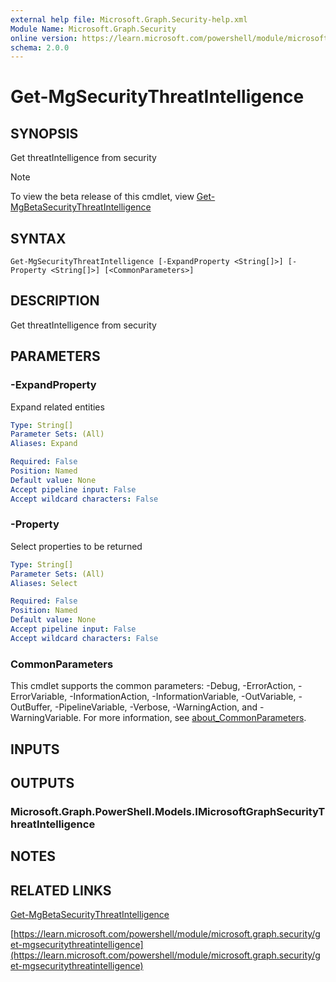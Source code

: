 ```yaml
---
external help file: Microsoft.Graph.Security-help.xml
Module Name: Microsoft.Graph.Security
online version: https://learn.microsoft.com/powershell/module/microsoft.graph.security/get-mgsecuritythreatintelligence
schema: 2.0.0
---
```


# Get-MgSecurityThreatIntelligence

## SYNOPSIS
Get threatIntelligence from security

> [!NOTE]
> To view the beta release of this cmdlet, view [Get-MgBetaSecurityThreatIntelligence](/powershell/module/Microsoft.Graph.Beta.Security/Get-MgBetaSecurityThreatIntelligence?view=graph-powershell-beta)

## SYNTAX

```
Get-MgSecurityThreatIntelligence [-ExpandProperty <String[]>] [-Property <String[]>] [<CommonParameters>]
```

## DESCRIPTION
Get threatIntelligence from security

## PARAMETERS

### -ExpandProperty
Expand related entities

```yaml
Type: String[]
Parameter Sets: (All)
Aliases: Expand

Required: False
Position: Named
Default value: None
Accept pipeline input: False
Accept wildcard characters: False
```

### -Property
Select properties to be returned

```yaml
Type: String[]
Parameter Sets: (All)
Aliases: Select

Required: False
Position: Named
Default value: None
Accept pipeline input: False
Accept wildcard characters: False
```

### CommonParameters
This cmdlet supports the common parameters: -Debug, -ErrorAction, -ErrorVariable, -InformationAction, -InformationVariable, -OutVariable, -OutBuffer, -PipelineVariable, -Verbose, -WarningAction, and -WarningVariable. For more information, see [about_CommonParameters](http://go.microsoft.com/fwlink/?LinkID=113216).

## INPUTS

## OUTPUTS

### Microsoft.Graph.PowerShell.Models.IMicrosoftGraphSecurityThreatIntelligence
## NOTES

## RELATED LINKS
[Get-MgBetaSecurityThreatIntelligence](/powershell/module/Microsoft.Graph.Beta.Security/Get-MgBetaSecurityThreatIntelligence?view=graph-powershell-beta)

[https://learn.microsoft.com/powershell/module/microsoft.graph.security/get-mgsecuritythreatintelligence](https://learn.microsoft.com/powershell/module/microsoft.graph.security/get-mgsecuritythreatintelligence)


